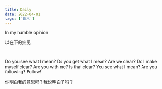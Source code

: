 ```yaml
---
title: Daily
date: 2022-04-01
tags: ['日常']
---
```


In my humble opinion 

以在下的拙见

<br/>

Do you see what I mean? 
Do you get what I mean?
Are we clear?
Do I make myself clear?
Are you with me?
Is that clear?
You see what I mean?
Are you following?
Follow?

你明白我的意思吗？我说明白了吗？

